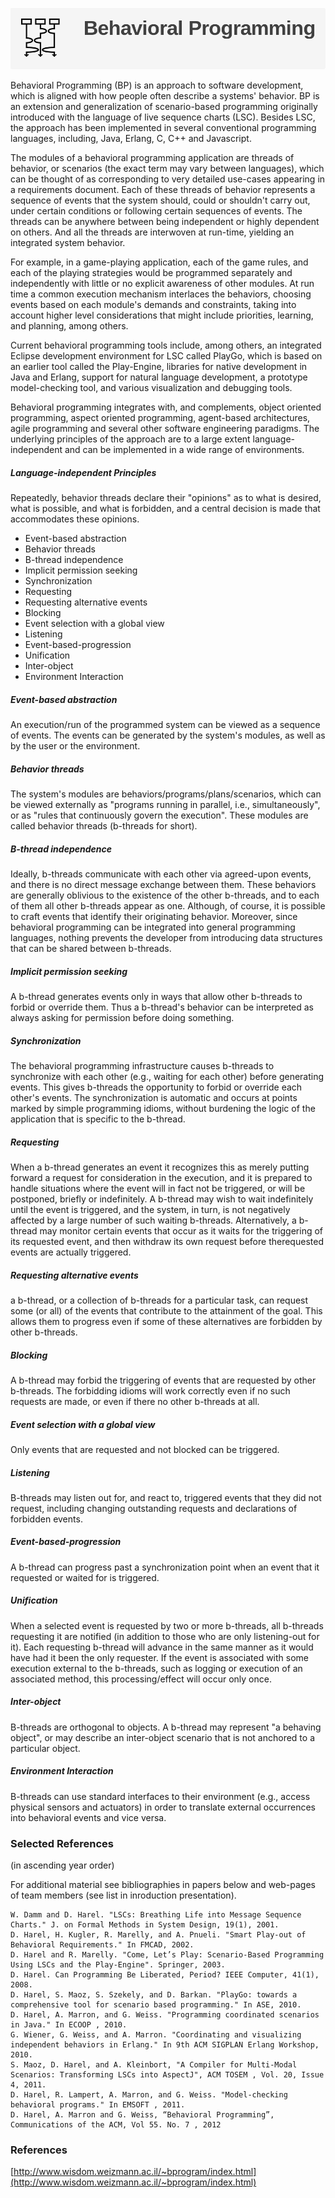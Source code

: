 
![bp.png](./data/image/bp.png)

Behavioral Programming (BP) is an approach to software development, which is aligned with how people often describe a systems' behavior. BP is an extension and generalization of scenario-based programming originally introduced with the language of live sequence charts (LSC). Besides LSC, the approach has been implemented in several conventional programming languages, including, Java, Erlang, C, C++ and Javascript.

The modules of a behavioral programming application are threads of behavior, or scenarios (the exact term may vary between languages), which can be thought of as corresponding to very detailed use-cases appearing in a requirements document. Each of these threads of behavior represents a sequence of events that the system should, could or shouldn't carry out, under certain conditions or following certain sequences of events. The threads can be anywhere between being independent or highly dependent on others. And all the threads are interwoven at run-time, yielding an integrated system behavior.

For example, in a game-playing application, each of the game rules, and each of the playing strategies would be programmed separately and independently with little or no explicit awareness of other modules. At run time a common execution mechanism interlaces the behaviors, choosing events based on each module's demands and constraints, taking into account higher level considerations that might include priorities, learning, and planning, among others.

Current behavioral programming tools include, among others, an integrated Eclipse development environment for LSC called PlayGo, which is based on an earlier tool called the Play-Engine, libraries for native development in Java and Erlang, support for natural language development, a prototype model-checking tool, and various visualization and debugging tools.

Behavioral programming integrates with, and complements, object oriented programming, aspect oriented programming, agent-based architectures, agile programming and several other software engineering paradigms. The underlying principles of the approach are to a large extent language-independent and can be implemented in a wide range of environments.

##### Language-independent Principles
Repeatedly, behavior threads declare their "opinions" as to what is desired, what is possible, and what is forbidden, and a central decision is made that accommodates these opinions.

* Event-based abstraction
* Behavior threads
* B-thread independence
* Implicit permission seeking
* Synchronization
* Requesting
* Requesting alternative events
* Blocking
* Event selection with a global view
* Listening
* Event-based-progression
* Unification
* Inter-object
* Environment Interaction 

##### Event-based abstraction
An execution/run of the programmed system can be viewed as a sequence of events. The events can be generated by the system's modules, as well as by the user or the environment.

##### Behavior threads
The system's modules are behaviors/programs/plans/scenarios, which can be viewed externally as "programs running in parallel, i.e., simultaneously", or as "rules that continuously govern the execution". These modules are called behavior threads (b-threads for short).

##### B-thread independence
Ideally, b-threads communicate with each other via agreed-upon events, and there is no direct message exchange between them. These behaviors are generally oblivious to the existence of the other b-threads, and to each of them all other b-threads appear as one. Although, of course, it is possible to craft events that identify their originating behavior. Moreover, since behavioral programming can be integrated into general programming languages, nothing prevents the developer from introducing data structures that can be shared between b-threads.

##### Implicit permission seeking
A b-thread generates events only in ways that allow other b-threads to forbid or override them. Thus a b-thread's behavior can be interpreted as always asking for permission before doing something.

##### Synchronization
The behavioral programming infrastructure causes b-threads to synchronize with each other (e.g., waiting for each other) before generating events. This gives b-threads the opportunity to forbid or override each other's events. The synchronization is automatic and occurs at points marked by simple programming idioms, without burdening the logic of the application that is specific to the b-thread.

##### Requesting
When a b-thread generates an event it recognizes this as merely putting forward a request for consideration in the execution, and it is prepared to handle situations where the event will in fact not be triggered, or will be postponed, briefly or indefinitely. A b-thread may wish to wait indefinitely until the event is triggered, and the system, in turn, is not negatively affected by a large number of such waiting b-threads. Alternatively, a b-thread may monitor certain events that occur as it waits for the triggering of its requested event, and then withdraw its own request before therequested events are actually triggered.

##### Requesting alternative events
a b-thread, or a collection of b-threads for a particular task, can request some (or all) of the events that contribute to the attainment of the goal. This allows them to progress even if some of these alternatives are forbidden by other b-threads.

##### Blocking
A b-thread may forbid the triggering of events that are requested by other b-threads. The forbidding idioms will work correctly even if no such requests are made, or even if there no other b-threads at all.

##### Event selection with a global view
Only events that are requested and not blocked can be triggered.

##### Listening
B-threads may listen out for, and react to, triggered events that they did not request, including changing outstanding requests and declarations of forbidden events.

##### Event-based-progression
A b-thread can progress past a synchronization point when an event that it requested or waited for is triggered.

##### Unification
When a selected event is requested by two or more b-threads, all b-threads requesting it are notified (in addition to those who are only listening-out for it). Each requesting b-thread will advance in the same manner as it would have had it been the only requester. If the event is associated with some execution external to the b-threads, such as logging or execution of an associated method, this processing/effect will occur only once.

##### Inter-object
B-threads are orthogonal to objects. A b-thread may represent "a behaving object", or may describe an inter-object scenario that is not anchored to a particular object.

##### Environment Interaction
B-threads can use standard interfaces to their environment (e.g., access physical sensors and actuators) in order to translate external occurrences into behavioral events and vice versa.

### Selected References
(in ascending year order)

For additional material see bibliographies in papers below and web-pages of team members (see list in inroduction presentation).

    W. Damm and D. Harel. "LSCs: Breathing Life into Message Sequence Charts." J. on Formal Methods in System Design, 19(1), 2001.
    D. Harel, H. Kugler, R. Marelly, and A. Pnueli. "Smart Play-out of Behavioral Requirements." In FMCAD, 2002.
    D. Harel and R. Marelly. "Come, Let’s Play: Scenario-Based Programming Using LSCs and the Play-Engine". Springer, 2003.
    D. Harel. Can Programming Be Liberated, Period? IEEE Computer, 41(1), 2008.
    D. Harel, S. Maoz, S. Szekely, and D. Barkan. "PlayGo: towards a comprehensive tool for scenario based programming." In ASE, 2010.
    D. Harel, A. Marron, and G. Weiss. "Programming coordinated scenarios in Java." In ECOOP , 2010.
    G. Wiener, G. Weiss, and A. Marron. "Coordinating and visualizing independent behaviors in Erlang." In 9th ACM SIGPLAN Erlang Workshop, 2010.
    S. Maoz, D. Harel, and A. Kleinbort, "A Compiler for Multi-Modal Scenarios: Transforming LSCs into AspectJ", ACM TOSEM , Vol. 20, Issue 4, 2011.
    D. Harel, R. Lampert, A. Marron, and G. Weiss. "Model-checking behavioral programs." In EMSOFT , 2011.
    D. Harel, A. Marron and G. Weiss, “Behavioral Programming”, Communications of the ACM, Vol 55. No. 7 , 2012 
    
###  References  
[http://www.wisdom.weizmann.ac.il/~bprogram/index.html](http://www.wisdom.weizmann.ac.il/~bprogram/index.html)